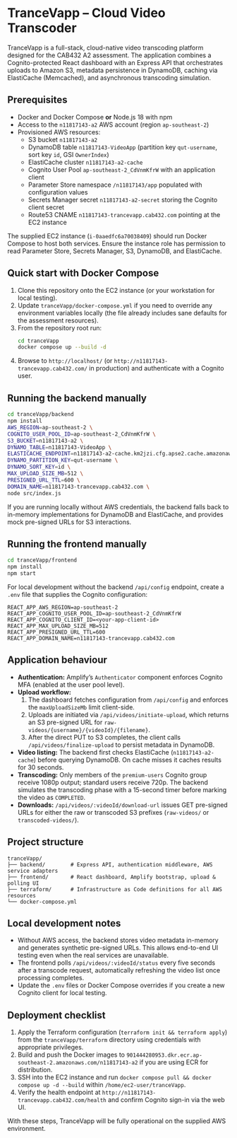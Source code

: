 # TranceVapp – Cloud Video Transcoder

TranceVapp is a full-stack, cloud-native video transcoding platform designed for the CAB432 A2 assessment. The application combines a Cognito-protected React dashboard with an Express API that orchestrates uploads to Amazon S3, metadata persistence in DynamoDB, caching via ElastiCache (Memcached), and asynchronous transcoding simulation.

## Prerequisites

- Docker and Docker Compose **or** Node.js 18 with npm
- Access to the `n11817143-a2` AWS account (region `ap-southeast-2`)
- Provisioned AWS resources:
  - S3 bucket `n11817143-a2`
  - DynamoDB table `n11817143-VideoApp` (partition key `qut-username`, sort key `id`, GSI `OwnerIndex`)
  - ElastiCache cluster `n11817143-a2-cache`
  - Cognito User Pool `ap-southeast-2_CdVnmKfrW` with an application client
  - Parameter Store namespace `/n11817143/app` populated with configuration values
  - Secrets Manager secret `n11817143-a2-secret` storing the Cognito client secret
  - Route53 CNAME `n11817143-trancevapp.cab432.com` pointing at the EC2 instance

The supplied EC2 instance (`i-0aaedfc6a70038409`) should run Docker Compose to host both services. Ensure the instance role has permission to read Parameter Store, Secrets Manager, S3, DynamoDB, and ElastiCache.

## Quick start with Docker Compose

1. Clone this repository onto the EC2 instance (or your workstation for local testing).
2. Update `tranceVapp/docker-compose.yml` if you need to override any environment variables locally (the file already includes sane defaults for the assessment resources).
3. From the repository root run:
   ```bash
   cd tranceVapp
   docker compose up --build -d
   ```
4. Browse to `http://localhost/` (or `http://n11817143-trancevapp.cab432.com/` in production) and authenticate with a Cognito user.

## Running the backend manually

```bash
cd tranceVapp/backend
npm install
AWS_REGION=ap-southeast-2 \
COGNITO_USER_POOL_ID=ap-southeast-2_CdVnmKfrW \
S3_BUCKET=n11817143-a2 \
DYNAMO_TABLE=n11817143-VideoApp \
ELASTICACHE_ENDPOINT=n11817143-a2-cache.km2jzi.cfg.apse2.cache.amazonaws.com:11211 \
DYNAMO_PARTITION_KEY=qut-username \
DYNAMO_SORT_KEY=id \
MAX_UPLOAD_SIZE_MB=512 \
PRESIGNED_URL_TTL=600 \
DOMAIN_NAME=n11817143-trancevapp.cab432.com \
node src/index.js
```

If you are running locally without AWS credentials, the backend falls back to in-memory implementations for DynamoDB and ElastiCache, and provides mock pre-signed URLs for S3 interactions.

## Running the frontend manually

```bash
cd tranceVapp/frontend
npm install
npm start
```

For local development without the backend `/api/config` endpoint, create a `.env` file that supplies the Cognito configuration:

```
REACT_APP_AWS_REGION=ap-southeast-2
REACT_APP_COGNITO_USER_POOL_ID=ap-southeast-2_CdVnmKfrW
REACT_APP_COGNITO_CLIENT_ID=<your-app-client-id>
REACT_APP_MAX_UPLOAD_SIZE_MB=512
REACT_APP_PRESIGNED_URL_TTL=600
REACT_APP_DOMAIN_NAME=n11817143-trancevapp.cab432.com
```

## Application behaviour

- **Authentication:** Amplify’s `Authenticator` component enforces Cognito MFA (enabled at the user pool level).
- **Upload workflow:**
  1. The dashboard fetches configuration from `/api/config` and enforces the `maxUploadSizeMb` limit client-side.
  2. Uploads are initiated via `/api/videos/initiate-upload`, which returns an S3 pre-signed URL for `raw-videos/{username}/{videoId}/{filename}`.
  3. After the direct PUT to S3 completes, the client calls `/api/videos/finalize-upload` to persist metadata in DynamoDB.
- **Video listing:** The backend first checks ElastiCache (`n11817143-a2-cache`) before querying DynamoDB. On cache misses it caches results for 30 seconds.
- **Transcoding:** Only members of the `premium-users` Cognito group receive 1080p output; standard users receive 720p. The backend simulates the transcoding phase with a 15-second timer before marking the video as `COMPLETED`.
- **Downloads:** `/api/videos/:videoId/download-url` issues GET pre-signed URLs for either the raw or transcoded S3 prefixes (`raw-videos/` or `transcoded-videos/`).

## Project structure

```
tranceVapp/
├── backend/        # Express API, authentication middleware, AWS service adapters
├── frontend/       # React dashboard, Amplify bootstrap, upload & polling UI
├── terraform/      # Infrastructure as Code definitions for all AWS resources
└── docker-compose.yml
```

## Local development notes

- Without AWS access, the backend stores video metadata in-memory and generates synthetic pre-signed URLs. This allows end-to-end UI testing even when the real services are unavailable.
- The frontend polls `/api/videos/:videoId/status` every five seconds after a transcode request, automatically refreshing the video list once processing completes.
- Update the `.env` files or Docker Compose overrides if you create a new Cognito client for local testing.

## Deployment checklist

1. Apply the Terraform configuration (`terraform init && terraform apply`) from the `tranceVapp/terraform` directory using credentials with appropriate privileges.
2. Build and push the Docker images to `901444280953.dkr.ecr.ap-southeast-2.amazonaws.com/n11817143-a2` if you are using ECR for distribution.
3. SSH into the EC2 instance and run `docker compose pull && docker compose up -d --build` within `/home/ec2-user/tranceVapp`.
4. Verify the health endpoint at `http://n11817143-trancevapp.cab432.com/health` and confirm Cognito sign-in via the web UI.

With these steps, TranceVapp will be fully operational on the supplied AWS environment.
